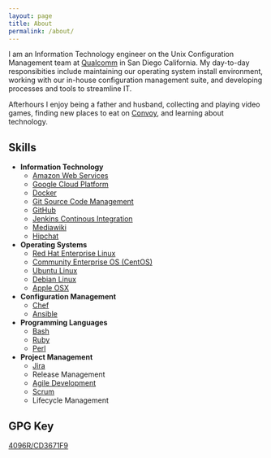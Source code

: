 ```yaml
---
layout: page
title: About
permalink: /about/
---
```


I am an Information Technology engineer on the Unix Configuration Management team at [Qualcomm](https://www.qualcomm.com) in San Diego California. My day-to-day responsibities include maintaining our operating system install environment, working with our in-house configuration management suite, and developing processes and tools to streamline IT.

Afterhours I enjoy being a father and husband, collecting and playing video games, finding new places to eat on [Convoy](http://www.convoydistrict.com/eat/), and learning about technology.

## Skills

- **Information Technology**
  - [Amazon Web Services](https://aws.amazon.com/)
  - [Google Cloud Platform](https://cloud.google.com/)
  - [Docker](https://www.docker.com)
  - [Git Source Code Management](https://git-scm.com/)
  - [GitHub](https://www.github.com/)
  - [Jenkins Continous Integration](https://jenkins-ci.org/)
  - [Mediawiki](https://www.mediawiki.org/wiki/MediaWiki)
  - [Hipchat](https://www.hipchat.com/)
- **Operating Systems**
  - [Red Hat Enterprise Linux](https://www.redhat.com/en/technologies/linux-platforms/enterprise-linux)
  - [Community Enterprise OS \(CentOS\)](https://www.centos.org/)
  - [Ubuntu Linux](https://www.ubuntu.com/)
  - [Debian Linux](https://www.debian.org/)
  - [Apple OSX](https://www.apple.com/osx/)
- **Configuration Management**
  - [Chef](https://www.chef.io/)
  - [Ansible](http://www.ansible.com/home)
- **Programming Languages**
  - [Bash](https://www.gnu.org/software/bash/)
  - [Ruby](https://www.ruby-lang.org/en/)
  - [Perl](https://www.perl.org/)
- **Project Management**
  - [Jira](https://www.atlassian.com/software/jira)
  - Release Management
  - [Agile Development](http://www.agilemanifesto.org/)
  - [Scrum](https://en.wikipedia.org/wiki/Scrum_(software_development))
  - Lifecycle Management

## GPG Key

[4096R/CD3671F9](https://pgp.mit.edu/pks/lookup?op=vindex&search=0x4FA270F5CD3671F9)
